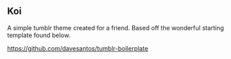 ## Koi

A simple tumblr theme created for a friend. Based off the wonderful
starting template found below. 

https://github.com/davesantos/tumblr-boilerplate
